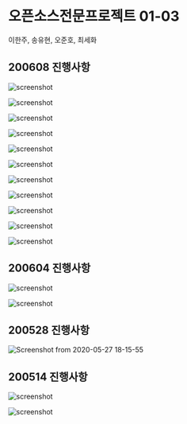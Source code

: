 # 오픈소스전문프로젝트 01-03

이한주, 송유현, 오준호, 최세화


## 200608 진행사항

![screenshot](./readmeimg/final(1).png)

![screenshot](./readmeimg/final(2).png)

![screenshot](./readmeimg/final(3).png)

![screenshot](./readmeimg/final(4).png)

![screenshot](./readmeimg/final(5).png)

![screenshot](./readmeimg/final(6).png)

![screenshot](./readmeimg/final(7).png)

![screenshot](./readmeimg/final(8).png)

![screenshot](./readmeimg/final(9).png)

![screenshot](./readmeimg/final(10).png)

![screenshot](./readmeimg/final(11).png)


## 200604 진행사항

![screenshot](./readmeimg/home1.png)

![screenshot](./readmeimg/home2.png)

## 200528 진행사항

![Screenshot from 2020-05-27 18-15-55](https://user-images.githubusercontent.com/43159295/83001289-7fc51a00-a046-11ea-9eac-b13522841c96.png)


## 200514 진행사항

![screenshot](./readmeimg/main.png)

![screenshot](./readmeimg/notice.png)